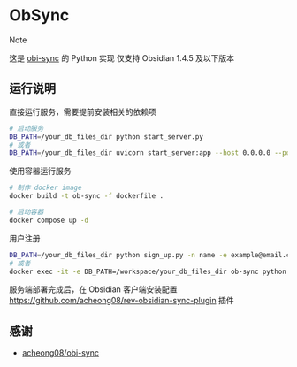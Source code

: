 # ObSync

> [!NOTE]
> 这是 [obi-sync](https://github.com/acheong08/obi-sync) 的 Python 实现
> 仅支持 Obsidian 1.4.5 及以下版本

## 运行说明

直接运行服务，需要提前安装相关的依赖项

```bash
# 启动服务
DB_PATH=/your_db_files_dir python start_server.py
# 或者
DB_PATH=/your_db_files_dir uvicorn start_server:app --host 0.0.0.0 --port 3000
```

使用容器运行服务

```bash
# 制作 docker image
docker build -t ob-sync -f dockerfile .

# 启动容器
docker compose up -d
```

用户注册

```bash
DB_PATH=/your_db_files_dir python sign_up.py -n name -e example@email.com -p password
# 或者
docker exec -it -e DB_PATH=/workspace/your_db_files_dir ob-sync python sign_up.py -n name -e example@email.com -p password
```

服务端部署完成后，在 Obsidian 客户端安装配置 https://github.com/acheong08/rev-obsidian-sync-plugin 插件

## 感谢

- [acheong08/obi-sync](https://github.com/acheong08/obi-sync)
